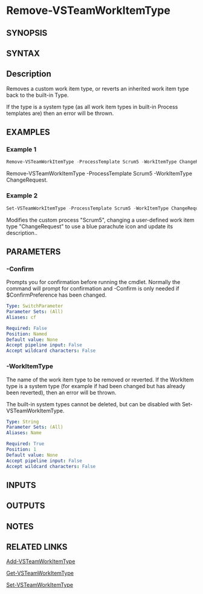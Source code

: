<!-- #include "./common/header.md" -->

# Remove-VSTeamWorkItemType

## SYNOPSIS

<!-- #include "./synopsis/Remove-VSTeamWorkItemType.md" -->

## SYNTAX

## Description

Removes a custom work item type, or reverts an inherited work item type back to the built-in Type.

If the type is a system type (as all work item types in built-in Process templates are) then an error will be thrown.

## EXAMPLES

### Example 1

```powershell
Remove-VSTeamWorkItemType -ProcessTemplate Scrum5 -WorkItemType ChangeRequest
```

Remove-VSTeamWorkItemType -ProcessTemplate Scrum5 -WorkItemType ChangeRequest.

### Example 2

```powershell
Set-VSTeamWorkItemType -ProcessTemplate Scrum5 -WorkItemType ChangeRequest -Icon icon_parachute -color Blue -Description "For requests from customers"
```

Modifies the custom process "Scrum5", changing a user-defined work item type "ChangeRequest" to use
a blue parachute icon and update its description..
## PARAMETERS

### -Confirm

Prompts you for confirmation before running the cmdlet. Normally the command will prompt for confirmation and -Confirm is only needed if \$ConfirmPreference has been changed.

```yaml
Type: SwitchParameter
Parameter Sets: (All)
Aliases: cf

Required: False
Position: Named
Default value: None
Accept pipeline input: False
Accept wildcard characters: False
```

<!-- #include "./params/Force.md" -->

<!-- #include "./params/whatif.md" -->

<!-- #include "./params/processTemplate.md" -->

### -WorkItemType

The name of the work item type to be removed or reverted. If the WorkItem type is a system type (for example if had been changed but has already been reverted), then an error will be thrown.

The built-in system types cannot be deleted, but can be disabled with Set-VSTeamWorkItemType.

```yaml
Type: String
Parameter Sets: (All)
Aliases: Name

Required: True
Position: 1
Default value: None
Accept pipeline input: False
Accept wildcard characters: False
```

## INPUTS

## OUTPUTS

## NOTES

## RELATED LINKS

[Add-VSTeamWorkItemType](Add-VSTeamWorkItemType.md)

[Get-VSTeamWorkItemType](Get-VSTeamWorkItemType.md)

[Set-VSTeamWorkItemType](Remove-VSTeamWorkItemType.md)
